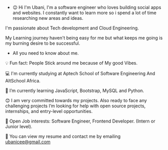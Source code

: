 - 😉 Hi I'm Ubani, 
I'm a software engineer who loves building social apps and websites. 
I constantly want to learn more so i spend a lot of time researching new areas and ideas. 

I'm passionate about Tech development and Cloud Engineering. 


My Learning journey haven't being easy for me but what keeps me going is my burning  desire to be successful.

- All you need to know about me.


💡 Fun fact: People Stick around me because of My good Vibes.

💻 I'm currently studying at Aptech School of Software Engineering  And AltSchool  Africa.

🌱 I’m currently learning JavaScript, Bootstrap, MySQL and Python.

😊 I am very committed towards my projects. Also ready to face any challenging projects
    I’m looking for help with open source projects, internships, and entry-level opportunities.

💼 Open Job interests: Software Engineer, Frontend Developer. (Intern or Junior level).

📩 You can view my resume and contact me by emailing ubanicee@gmail.com

<!---
Ubanimela/Ubanimela is a ✨ special ✨ repository because its `README.md` (this file) appears on your GitHub profile.
You can click the Preview link to take a look at your changes.
--->
